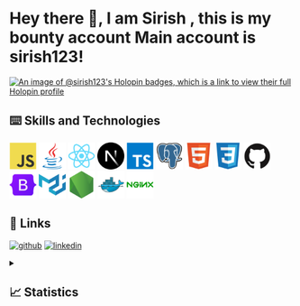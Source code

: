 <!-- 
![Profile Views](https://komarev.com/ghpvc/?username=danielschuster-muc&label=Profile%20Views&style=for-the-badge)
![Followers Count](https://img.shields.io/github/followers/danielschuster-muc?style=for-the-badge)
 -->
# Hey there 👋, I am Sirish , this is my bounty account Main account is sirish123!


[![An image of @sirish123's Holopin badges, which is a link to view their full Holopin profile](https://holopin.me/sirish123)](https://holopin.io/@sirish123)

## ⌨️ Skills and Technologies 
[<img src="https://raw.githubusercontent.com/devicons/devicon/master/icons/javascript/javascript-original.svg" alt="javascript" width="48" height="48"/>](https://www.javascript.com/)
[<img src="https://raw.githubusercontent.com/devicons/devicon/master/icons/java/java-original.svg" alt="java" width="48" height="48"/>](https://www.java.com/)
[<img src="https://raw.githubusercontent.com/devicons/devicon/master/icons/react/react-original.svg" alt="react" width="48" height="48"/>](https://reactjs.org/)
[<img src="https://raw.githubusercontent.com/devicons/devicon/master/icons/nextjs/nextjs-original.svg" alt="nextjs" width="48" height="48"/>](https://nextjs.org/)
[<img src="https://raw.githubusercontent.com/devicons/devicon/master/icons/typescript/typescript-original.svg" alt="typescript" width="48" height="48"/>](https://www.typescriptlang.org/)
[<img src="https://raw.githubusercontent.com/devicons/devicon/master/icons/postgresql/postgresql-original.svg" alt="postgresql" width="48" height="48"/>](https://www.postgresql.org/)
[<img src="https://raw.githubusercontent.com/devicons/devicon/master/icons/html5/html5-original.svg" alt="html" width="48" height="48"/>](https://www.w3.org/html/)
[<img src="https://raw.githubusercontent.com/devicons/devicon/master/icons/css3/css3-original.svg" alt="css" width="48" height="48"/>](https://www.w3.org/Style/CSS/)
[<img src="https://raw.githubusercontent.com/devicons/devicon/master/icons/github/github-original.svg" alt="sass" width="48" height="48"/>](https://github.com/)
[<img src="https://raw.githubusercontent.com/devicons/devicon/master/icons/bootstrap/bootstrap-original.svg" alt="bootstrap" width="48" height="48"/>](https://getbootstrap.com/)
[<img src="https://raw.githubusercontent.com/devicons/devicon/master/icons/materialui/materialui-original.svg" alt="materialui" width="48" height="48"/>](https://mui.com/)
[<img src="https://raw.githubusercontent.com/devicons/devicon/master/icons/nodejs/nodejs-original.svg" alt="materialui" width="48" height="48"/>](https://nodejs.org/en)
[<img src="https://raw.githubusercontent.com/devicons/devicon/master/icons/docker/docker-original.svg" alt="materialui" width="48" height="48"/>](https://www.docker.com/)
[<img src="https://raw.githubusercontent.com/devicons/devicon/master/icons/nginx/nginx-original.svg" alt="materialui" width="48" height="48"/>](https://www.nginx.com/)

## 🔗 Links
[![github](https://img.shields.io/badge/gitHub-000000?style=for-the-badge&logo=github&logoColor=white)](https://github.com/indiehacker27)
[![linkedin](https://img.shields.io/badge/linkedin-000000?style=for-the-badge&logo=linkedin&logoColor=white)](https://www.linkedin.com/in/sirish-sekhar-6896b51a7/)

<details>
 <summary><h2>📈 Statistics</h2></summary>
  <img alt="Readme Stats" src="https://github-readme-stats.vercel.app/api?username=indiehacker27&show_icons=true&theme=algolia"/>
  <img alt="Streak Stats" src="https://github-readme-streak-stats.herokuapp.com/?user=indiehacker27&show_icons=true&theme=algolia"/>
  <img alt="Top Languages" src="https://github-readme-stats.vercel.app/api/top-langs?username=indiehacker27&show_icons=true&theme=algolia&layout=compact"/>
</details>
